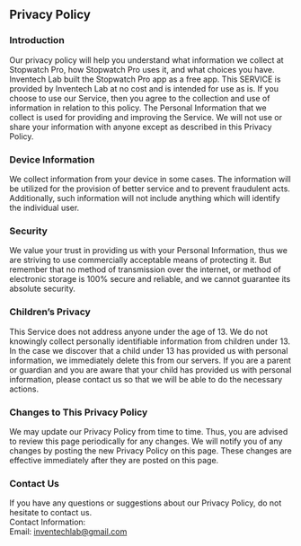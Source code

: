 Privacy Policy
----------------

### Introduction
Our privacy policy will help you understand what information we collect at Stopwatch Pro, how Stopwatch Pro uses it, and what choices you have.
Inventech Lab built the Stopwatch Pro app as a free app. This SERVICE is provided by Inventech Lab at no cost and is intended for use as is.
If you choose to use our Service, then you agree to the collection and use of information in relation to this policy. The Personal Information that we collect is used for providing and improving the Service. We will not use or share your information with anyone except as described in this Privacy Policy.

### Device Information  
We collect information from your device in some cases. The information will be utilized for the provision of better service and to prevent fraudulent acts. Additionally, such information will not include anything which will identify the individual user.

### Security  
We value your trust in providing us with your Personal Information, thus we are striving to use commercially acceptable means of protecting it. But remember that no method of transmission over the internet, or method of electronic storage is 100% secure and reliable, and we cannot guarantee its absolute security.  

### Children’s Privacy  
This Service does not address anyone under the age of 13. We do not knowingly collect personally identifiable information from children under 13. In the case we discover that a child under 13 has provided us with personal information, we immediately delete this from our servers. If you are a parent or guardian and you are aware that your child has provided us with personal information, please contact us so that we will be able to do the necessary actions.

### Changes to This Privacy Policy  
We may update our Privacy Policy from time to time. Thus, you are advised to review this page periodically for any changes. We will notify you of any changes by posting the new Privacy Policy on this page. These changes are effective immediately after they are posted on this page.

### Contact Us
If you have any questions or suggestions about our Privacy Policy, do not hesitate to contact us.  
Contact Information:  
Email: inventechlab@gmail.com
